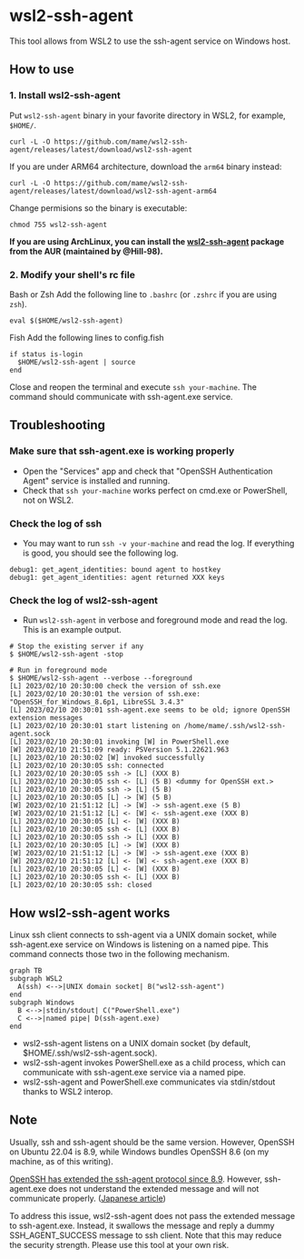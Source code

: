 # wsl2-ssh-agent

This tool allows from WSL2 to use the ssh-agent service on Windows host.

## How to use

### 1. Install wsl2-ssh-agent

Put `wsl2-ssh-agent` binary in your favorite directory in WSL2, for example, `$HOME/`.

```
curl -L -O https://github.com/mame/wsl2-ssh-agent/releases/latest/download/wsl2-ssh-agent
```

If you are under ARM64 architecture, download the `arm64` binary instead:

```
curl -L -O https://github.com/mame/wsl2-ssh-agent/releases/latest/download/wsl2-ssh-agent-arm64
```

Change permisions so the binary is executable:

```
chmod 755 wsl2-ssh-agent
```

**If you are using ArchLinux, you can install the [wsl2-ssh-agent](https://aur.archlinux.org/packages/wsl2-ssh-agent) package from the AUR (maintained by @Hill-98).**

### 2. Modify your shell's rc file

Bash or Zsh
Add the following line to `.bashrc` (or `.zshrc` if you are using `zsh`).

```
eval $($HOME/wsl2-ssh-agent)
```

Fish
Add the following lines to config.fish

```
if status is-login
  $HOME/wsl2-ssh-agent | source
end
```

Close and reopen the terminal and execute `ssh your-machine`.
The command should communicate with ssh-agent.exe service.

## Troubleshooting

### Make sure that ssh-agent.exe is working properly

- Open the "Services" app and check that "OpenSSH Authentication Agent" service is installed and running.
- Check that `ssh your-machine` works perfect on cmd.exe or PowerShell, not on WSL2.

### Check the log of ssh

- You may want to run `ssh -v your-machine` and read the log. If everything is good, you should see the following log.

```
debug1: get_agent_identities: bound agent to hostkey
debug1: get_agent_identities: agent returned XXX keys
```

### Check the log of wsl2-ssh-agent

- Run `wsl2-ssh-agent` in verbose and foreground mode and read the log. This is an example output.

```
# Stop the existing server if any
$ $HOME/wsl2-ssh-agent -stop

# Run in foreground mode
$ $HOME/wsl2-ssh-agent --verbose --foreground
[L] 2023/02/10 20:30:00 check the version of ssh.exe
[L] 2023/02/10 20:30:01 the version of ssh.exe: "OpenSSH_for_Windows_8.6p1, LibreSSL 3.4.3"
[L] 2023/02/10 20:30:01 ssh-agent.exe seems to be old; ignore OpenSSH extension messages
[L] 2023/02/10 20:30:01 start listening on /home/mame/.ssh/wsl2-ssh-agent.sock
[L] 2023/02/10 20:30:01 invoking [W] in PowerShell.exe
[W] 2023/02/10 21:51:09 ready: PSVersion 5.1.22621.963
[L] 2023/02/10 20:30:02 [W] invoked successfully
[L] 2023/02/10 20:30:05 ssh: connected
[L] 2023/02/10 20:30:05 ssh -> [L] (XXX B)
[L] 2023/02/10 20:30:05 ssh <- [L] (5 B) <dummy for OpenSSH ext.>
[L] 2023/02/10 20:30:05 ssh -> [L] (5 B)
[L] 2023/02/10 20:30:05 [L] -> [W] (5 B)
[W] 2023/02/10 21:51:12 [L] -> [W] -> ssh-agent.exe (5 B)
[W] 2023/02/10 21:51:12 [L] <- [W] <- ssh-agent.exe (XXX B)
[L] 2023/02/10 20:30:05 [L] <- [W] (XXX B)
[L] 2023/02/10 20:30:05 ssh <- [L] (XXX B)
[L] 2023/02/10 20:30:05 ssh -> [L] (XXX B)
[L] 2023/02/10 20:30:05 [L] -> [W] (XXX B)
[W] 2023/02/10 21:51:12 [L] -> [W] -> ssh-agent.exe (XXX B)
[W] 2023/02/10 21:51:12 [L] <- [W] <- ssh-agent.exe (XXX B)
[L] 2023/02/10 20:30:05 [L] <- [W] (XXX B)
[L] 2023/02/10 20:30:05 ssh <- [L] (XXX B)
[L] 2023/02/10 20:30:05 ssh: closed
```

## How wsl2-ssh-agent works

Linux ssh client connects to ssh-agent via a UNIX domain socket, while ssh-agent.exe service on Windows is listening on a named pipe. This command connects those two in the following mechanism.

```mermaid
graph TB
subgraph WSL2
  A(ssh) <-->|UNIX domain socket| B("wsl2-ssh-agent")
end
subgraph Windows
  B <-->|stdin/stdout| C("PowerShell.exe")
  C <-->|named pipe| D(ssh-agent.exe)
end
```

- wsl2-ssh-agent listens on a UNIX domain socket (by default, $HOME/.ssh/wsl2-ssh-agent.sock).
- wsl2-ssh-agent invokes PowerShell.exe as a child process, which can communicate with ssh-agent.exe service via a named pipe.
- wsl2-ssh-agent and PowerShell.exe communicates via stdin/stdout thanks to WSL2 interop.

## Note

Usually, ssh and ssh-agent should be the same version. However, OpenSSH on Ubuntu 22.04 is 8.9, while Windows bundles OpenSSH 8.6 (on my machine, as of this writing).

[OpenSSH has extended the ssh-agent protocol since 8.9](https://github.com/openssh/openssh-portable/blob/master/PROTOCOL.agent). However, ssh-agent.exe does not understand the extended message and will not communicate properly. ([Japanese article](https://zenn.dev/qnighy/articles/8b992970b86653))

To address this issue, wsl2-ssh-agent does not pass the extended message to ssh-agent.exe. Instead, it swallows the message and reply a dummy SSH_AGENT_SUCCESS message to ssh client. Note that this may reduce the security strength. Please use this tool at your own risk.
